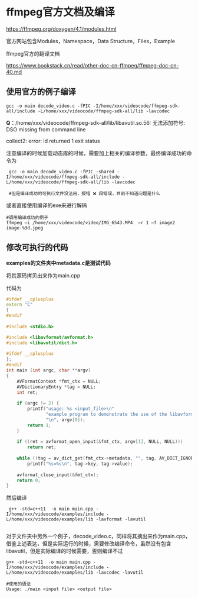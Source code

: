 # ffmpeg官方文档及编译

<https://ffmpeg.org/doxygen/4.1/modules.html>

官方网站包含Modules，Namespace，Data Structure，Files，Example



ffmpeg官方的翻译文档

<https://www.bookstack.cn/read/other-doc-cn-ffmpeg/ffmpeg-doc-cn-40.md>





## 使用官方的例子编译

```
gcc -o main decode_video.c -fPIC -I/home/xxx/videocode/ffmpeg-sdk-all/include -L/home/xxx/videocode/ffmpeg-sdk-all/lib -lavcodec
```

**Q**：/home/xxx/videocode/ffmpeg-sdk-all/lib/libavutil.so.56: 无法添加符号: DSO missing from command line

collect2: error: ld returned 1 exit status



注意编译的时候加载动态库的时候，需要加上相关的编译参数，最终编译成功的命令为

```
 gcc -o main decode_video.c -fPIC -shared -I/home/xxx/videocode/ffmpeg-sdk-all/include -L/home/xxx/videocode/ffmpeg-sdk-all/lib -lavcodec
 
 #但是编译成功的可执行文件没法用，报错 ❌ 段错误，目前不知道问题是什么
```





或者直接使用编译的exe来进行解码

```
#调用编译成功的例子
ffmpeg –i /home/xxx/videocode/video/IMG_6543.MP4  –r 1 –f image2  image-%3d.jpeg
```



## 修改可执行的代码

**examples的文件夹中metadata.c是测试代码**

将其源码拷贝出来作为main.cpp

代码为

```cpp
#ifdef __cplusplus
extern "C"
{
#endif
    
#include <stdio.h>

#include <libavformat/avformat.h>
#include <libavutil/dict.h>
    
#ifdef __cplusplus
};
#endif
int main (int argc, char **argv)
{
    AVFormatContext *fmt_ctx = NULL;
    AVDictionaryEntry *tag = NULL;
    int ret;
    
    if (argc != 2) {
        printf("usage: %s <input_file>\n"
               "example program to demonstrate the use of the libavformat metadata API.\n"
               "\n", argv[0]);
        return 1;
    }
    
    if ((ret = avformat_open_input(&fmt_ctx, argv[1], NULL, NULL)))
        return ret;
    
    while ((tag = av_dict_get(fmt_ctx->metadata, "", tag, AV_DICT_IGNORE_SUFFIX)))
        printf("%s=%s\n", tag->key, tag->value);
    
    avformat_close_input(&fmt_ctx);
    return 0;
}

```

然后编译

```
 g++ -std=c++11  -o main main.cpp -I/home/xxx/videocode/examples/include -L/home/xxx/videocode/examples/lib -lavformat -lavutil
 
```



对于文件夹中另外一个例子，decode_video.c，同样将其摘出来作为main.cpp，借鉴上述表达，但是实际运行的时候，需要修改编译命令，虽然没有包含libavutil，但是实际编译的时候需要，否则编译不过

```
g++ -std=c++11  -o main main.cpp -I/home/xxx/videocode/examples/include -L/home/xxx/videocode/examples/lib -lavcodec -lavutil

#使用的语法
Usage: ./main <input file> <output file>
```





















